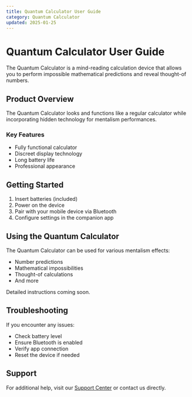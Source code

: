 ```yaml
---
title: Quantum Calculator User Guide
category: Quantum Calculator
updated: 2025-01-25
---
```


# Quantum Calculator User Guide

The Quantum Calculator is a mind-reading calculation device that allows you to perform impossible mathematical predictions and reveal thought-of numbers.

## Product Overview

The Quantum Calculator looks and functions like a regular calculator while incorporating hidden technology for mentalism performances.

### Key Features

- Fully functional calculator
- Discreet display technology
- Long battery life
- Professional appearance

## Getting Started

1. Insert batteries (included)
2. Power on the device
3. Pair with your mobile device via Bluetooth
4. Configure settings in the companion app

## Using the Quantum Calculator

The Quantum Calculator can be used for various mentalism effects:

- Number predictions
- Mathematical impossibilities
- Thought-of calculations
- And more

Detailed instructions coming soon.

## Troubleshooting

If you encounter any issues:

- Check battery level
- Ensure Bluetooth is enabled
- Verify app connection
- Reset the device if needed

## Support

For additional help, visit our [Support Center](/docs/support/contact) or contact us directly.
